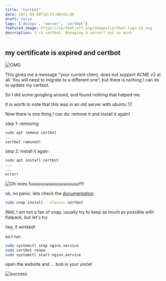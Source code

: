 ```yaml
---
title: "Certbot"
date: 2021-09-08T10:23:00+02:00
draft: false
tags: ['devops', 'server', 'certbot']
featured_image: https://certbot.eff.org/images/certbot-logo-1A.svg
description: I <3 certbot. Managing a server? not so much
---
```


## my certificate is expired and certbot 

![OMG](http://www.evilenglish.net/wp-content/uploads/2014/05/1851270709_OMG_83811072751_xlarge.jpg)

This gives me a message "your current client, does not support ACME v2 at all. You will need to migrate to a different one", but there is nothing I can do to update my certbot.

So I did some googling around, and found nothing that helped me.

It is worth to note that this was in an old server with ubuntu 17.

Now there is one thing I can do: remove it and install it again!

step 1: removing
```bash
sudo apt remove certbot
...
certbot removed!
```

step 2: install it again
```bash
sudo apt install certbot
...
...
error!
```
![Oh noes](https://cdn.iconscout.com/icon/premium/png-256-thumb/oh-no-2123278-1787781.png)
fuuuuuuuuuuuuuuuuuuu!!!!

ok, no panic. lets check the [documentation](https://certbot.eff.org/lets-encrypt/ubuntuxenial-nginx).

```bash
sudo snap install --classic certbot
```

Well, I am not a fan of snap, usually try to keep as much as possible with flatpack, but let's try

hey, it worked!

so I run
```bash
sudo systemctl stop nginx.service
sudo certbot renew
sudo systemctl start nginx.service
```

open the website and
...
bob is your uncle!

![success](/resources/4a8d9ed773cdd5b623416a0549f7d6e8.png)